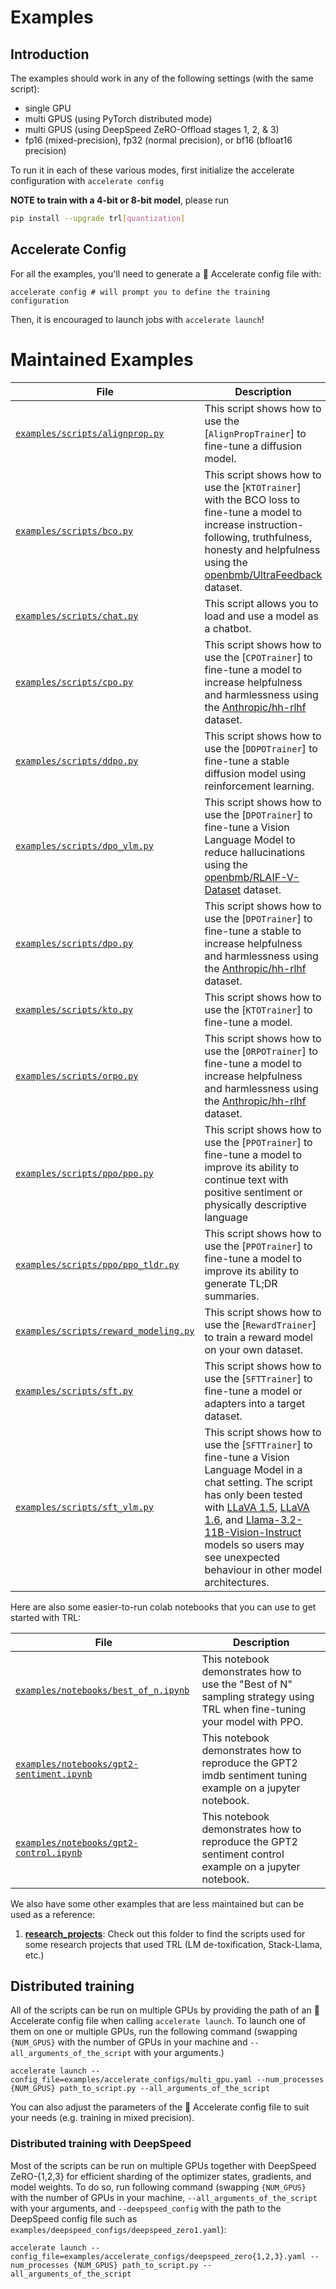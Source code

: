 # Examples


## Introduction

The examples should work in any of the following settings (with the same script):
   - single GPU
   - multi GPUS (using PyTorch distributed mode)
   - multi GPUS (using DeepSpeed ZeRO-Offload stages 1, 2, & 3)
   - fp16 (mixed-precision), fp32 (normal precision), or bf16 (bfloat16 precision)

To run it in each of these various modes, first initialize the accelerate
configuration with `accelerate config`

**NOTE to train with a 4-bit or 8-bit model**, please run

```bash
pip install --upgrade trl[quantization]
```


## Accelerate Config
For all the examples, you'll need to generate a 🤗 Accelerate config file with:

```shell
accelerate config # will prompt you to define the training configuration
```

Then, it is encouraged to launch jobs with `accelerate launch`!


# Maintained Examples



| File                                                                                                                          | Description                                                                                                                                                                                                                                                                                                                                                                                                                                                       |
| ----------------------------------------------------------------------------------------------------------------------------- | ----------------------------------------------------------------------------------------------------------------------------------------------------------------------------------------------------------------------------------------------------------------------------------------------------------------------------------------------------------------------------------------------------------------------------------------------------------------- |
| [`examples/scripts/alignprop.py`](https://github.com/huggingface/trl/blob/main/examples/scripts/alignprop.py)                 | This script shows how to use the [`AlignPropTrainer`] to fine-tune a diffusion model.                                                                                                                                                                                                                                                                                                                                                                             |
| [`examples/scripts/bco.py`](https://github.com/huggingface/trl/blob/main/examples/scripts/bco.py)                             | This script shows how to use the [`KTOTrainer`] with the BCO loss to fine-tune a model to increase instruction-following, truthfulness, honesty and helpfulness using the [openbmb/UltraFeedback](https://huggingface.co/datasets/openbmb/UltraFeedback) dataset.                                                                                                                                                                                                 |
| [`examples/scripts/chat.py`](https://github.com/huggingface/trl/blob/main/examples/scripts/chat.py)                           | This script allows you to load and use a model as a chatbot.                                                                                                                                                                                                                                                                                                                                                                                                      |
| [`examples/scripts/cpo.py`](https://github.com/huggingface/trl/blob/main/examples/scripts/cpo.py)                             | This script shows how to use the [`CPOTrainer`] to fine-tune a model to increase helpfulness and harmlessness using the [Anthropic/hh-rlhf](https://huggingface.co/datasets/Anthropic/hh-rlhf) dataset.                                                                                                                                                                                                                                                           |
| [`examples/scripts/ddpo.py`](https://github.com/huggingface/trl/blob/main/examples/scripts/ddpo.py)                           | This script shows how to use the [`DDPOTrainer`] to fine-tune a stable diffusion model using reinforcement learning.                                                                                                                                                                                                                                                                                                                                              |
| [`examples/scripts/dpo_vlm.py`](https://github.com/huggingface/trl/blob/main/examples/scripts/dpo_vlm.py)                     | This script shows how to use the [`DPOTrainer`] to fine-tune a Vision Language Model to reduce hallucinations using the [openbmb/RLAIF-V-Dataset](https://huggingface.co/datasets/openbmb/RLAIF-V-Dataset) dataset.                                                                                                                                                                                                                                               |
| [`examples/scripts/dpo.py`](https://github.com/huggingface/trl/blob/main/examples/scripts/dpo.py)                             | This script shows how to use the [`DPOTrainer`] to fine-tune a stable to increase helpfulness and harmlessness using the [Anthropic/hh-rlhf](https://huggingface.co/datasets/Anthropic/hh-rlhf) dataset.                                                                                                                                                                                                                                                          |
| [`examples/scripts/kto.py`](https://github.com/huggingface/trl/blob/main/examples/scripts/kto.py)                             | This script shows how to use the [`KTOTrainer`] to fine-tune a model.                                                                                                                                                                                                                                                                                                                                                                                             |
| [`examples/scripts/orpo.py`](https://github.com/huggingface/trl/blob/main/examples/scripts/orpo.py)                           | This script shows how to use the [`ORPOTrainer`] to fine-tune a model to increase helpfulness and harmlessness using the [Anthropic/hh-rlhf](https://huggingface.co/datasets/Anthropic/hh-rlhf) dataset.                                                                                                                                                                                                                                                          |
| [`examples/scripts/ppo/ppo.py`](https://github.com/huggingface/trl/blob/main/examples/scripts/ppo/ppo.py)                     | This script shows how to use the [`PPOTrainer`] to fine-tune a model to improve its ability to continue text with positive sentiment or physically descriptive language                                                                                                                                                                                                                                                                                           |
| [`examples/scripts/ppo/ppo_tldr.py`](https://github.com/huggingface/trl/blob/main/examples/scripts/ppo/ppo_tldr.py)           | This script shows how to use the [`PPOTrainer`] to fine-tune a model to improve its ability to generate TL;DR summaries.                                                                                                                                                                                                                                                                                                                                          |
| [`examples/scripts/reward_modeling.py`](https://github.com/huggingface/trl/blob/main/examples/scripts/reward_modeling.py)     | This script shows how to use the [`RewardTrainer`] to train a reward model on your own dataset.                                                                                                                                                                                                                                                                                                                                                                   |
| [`examples/scripts/sft.py`](https://github.com/huggingface/trl/blob/main/examples/scripts/sft.py)                             | This script shows how to use the [`SFTTrainer`] to fine-tune a model or adapters into a target dataset.                                                                                                                                                                                                                                                                                                                                                           |
| [`examples/scripts/sft_vlm.py`](https://github.com/huggingface/trl/blob/main/examples/scripts/sft_vlm.py)                     | This script shows how to use the [`SFTTrainer`] to fine-tune a Vision Language Model in a chat setting. The script has only been tested with [LLaVA 1.5](https://huggingface.co/llava-hf/llava-1.5-7b-hf), [LLaVA 1.6](https://huggingface.co/llava-hf/llava-v1.6-mistral-7b-hf), and [Llama-3.2-11B-Vision-Instruct](https://huggingface.co/meta-llama/Llama-3.2-11B-Vision-Instruct) models so users may see unexpected behaviour in other model architectures. |

Here are also some easier-to-run colab notebooks that you can use to get started with TRL:

| File                                                                                                                              | Description                                                                                                             |
| --------------------------------------------------------------------------------------------------------------------------------- | ----------------------------------------------------------------------------------------------------------------------- |
| [`examples/notebooks/best_of_n.ipynb`](https://github.com/huggingface/trl/tree/main/examples/notebooks/best_of_n.ipynb)           | This notebook demonstrates how to use the "Best of N" sampling strategy using TRL when fine-tuning your model with PPO. |
| [`examples/notebooks/gpt2-sentiment.ipynb`](https://github.com/huggingface/trl/tree/main/examples/notebooks/gpt2-sentiment.ipynb) | This notebook demonstrates how to reproduce the GPT2 imdb sentiment tuning example on a jupyter notebook.               |
| [`examples/notebooks/gpt2-control.ipynb`](https://github.com/huggingface/trl/tree/main/examples/notebooks/gpt2-control.ipynb)     | This notebook demonstrates how to reproduce the GPT2 sentiment control example on a jupyter notebook.                   |


We also have some other examples that are less maintained but can be used as a reference:
1. **[research_projects](https://github.com/huggingface/trl/tree/main/examples/research_projects)**: Check out this folder to find the scripts used for some research projects that used TRL (LM de-toxification, Stack-Llama, etc.)


## Distributed training

All of the scripts can be run on multiple GPUs by providing the path of an 🤗 Accelerate config file when calling `accelerate launch`. To launch one of them on one or multiple GPUs, run the following command (swapping `{NUM_GPUS}` with the number of GPUs in your machine and `--all_arguments_of_the_script` with your arguments.)

```shell
accelerate launch --config_file=examples/accelerate_configs/multi_gpu.yaml --num_processes {NUM_GPUS} path_to_script.py --all_arguments_of_the_script
```

You can also adjust the parameters of the 🤗 Accelerate config file to suit your needs (e.g. training in mixed precision).

### Distributed training with DeepSpeed

Most of the scripts can be run on multiple GPUs together with DeepSpeed ZeRO-{1,2,3} for efficient sharding of the optimizer states, gradients, and model weights. To do so, run following command (swapping `{NUM_GPUS}` with the number of GPUs in your machine, `--all_arguments_of_the_script` with your arguments, and `--deepspeed_config` with the path to the DeepSpeed config file such as `examples/deepspeed_configs/deepspeed_zero1.yaml`):

```shell
accelerate launch --config_file=examples/accelerate_configs/deepspeed_zero{1,2,3}.yaml --num_processes {NUM_GPUS} path_to_script.py --all_arguments_of_the_script
```

